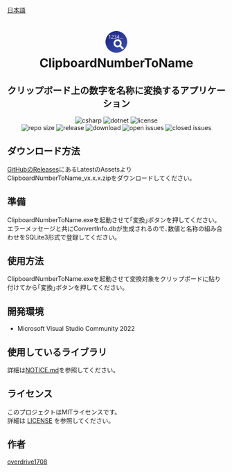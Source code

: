 [日本語](README.md)

<h1 align="center">
    <a href="https://github.com/overdrive1708/ClipboardNumberToName">
        <img alt="ClipboardNumberToName" src="docs/images/AppIconReadme.png" width="50" height="50">
    </a><br>
    ClipboardNumberToName
</h1>

<h2 align="center">
    クリップボード上の数字を名称に変換するアプリケーション
</h2>

<div align="center">
    <img alt="csharp" src="https://img.shields.io/badge/csharp-blue.svg?style=plastic&logo=csharp">
    <img alt="dotnet" src="https://img.shields.io/badge/.NET-blue.svg?style=plastic&logo=dotnet">
    <img alt="license" src="https://img.shields.io/github/license/overdrive1708/ClipboardNumberToName?style=plastic">
    <br>
    <img alt="repo size" src="https://img.shields.io/github/repo-size/overdrive1708/ClipboardNumberToName?style=plastic&logo=github">
    <img alt="release" src="https://img.shields.io/github/release/overdrive1708/ClipboardNumberToName?style=plastic&logo=github">
    <img alt="download" src="https://img.shields.io/github/downloads/overdrive1708/ClipboardNumberToName/total?style=plastic&logo=github&color=brightgreen">
    <img alt="open issues" src="https://img.shields.io/github/issues-raw/overdrive1708/ClipboardNumberToName?style=plastic&logo=github&color=brightgreen">
    <img alt="closed issues" src="https://img.shields.io/github/issues-closed-raw/overdrive1708/ClipboardNumberToName?style=plastic&logo=github&color=brightgreen">
</div>

## ダウンロード方法
[GitHubのReleases](https://github.com/overdrive1708/ClipboardNumberToName/releases)にあるLatestのAssetsよりClipboardNumberToName_vx.x.x.zipをダウンロードしてください｡

## 準備

ClipboardNumberToName.exeを起動させて｢変換｣ボタンを押してください｡  
エラーメッセージと共にConvertInfo.dbが生成されるので､数値と名称の組み合わせをSQLite3形式で登録してください｡

## 使用方法

ClipboardNumberToName.exeを起動させて変換対象をクリップボードに貼り付けてから｢変換｣ボタンを押してください｡

## 開発環境
- Microsoft Visual Studio Community 2022

## 使用しているライブラリ
詳細は[NOTICE.md](NOTICE.md)を参照してください｡

## ライセンス
このプロジェクトはMITライセンスです。  
詳細は [LICENSE](LICENSE) を参照してください。

## 作者
[overdrive1708](https://github.com/overdrive1708)
